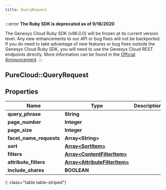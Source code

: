 ```yaml
---
title: QueryRequest
---
```


:::error
**The Ruby SDK is deprecated as of 9/16/2020**

The Genesys Cloud Ruby SDK (v96.0.0) will be frozen at its current version level. Any new enhancements to our API or bug fixes will not be backported. If you do need to take advantage of new features or bug fixes outside the Genesys Cloud Ruby SDK, you will need to use the Genesys Cloud REST endpoints directly. More information can be found in the [Official Announcement](https://developer.mypurecloud.com/forum/t/announcement-genesys-cloud-ruby-sdk-end-of-life/8850).
:::


## PureCloud::QueryRequest

## Properties

|Name | Type | Description | Notes|
|------------ | ------------- | ------------- | -------------|
| **query_phrase** | **String** |  | [optional] |
| **page_number** | **Integer** |  | [optional] |
| **page_size** | **Integer** |  | [optional] |
| **facet_name_requests** | **Array&lt;String&gt;** |  | [optional] |
| **sort** | [**Array&lt;SortItem&gt;**](SortItem.html) |  | [optional] |
| **filters** | [**Array&lt;ContentFilterItem&gt;**](ContentFilterItem.html) |  | [optional] |
| **attribute_filters** | [**Array&lt;AttributeFilterItem&gt;**](AttributeFilterItem.html) |  | [optional] |
| **include_shares** | **BOOLEAN** |  | [optional] |
{: class="table table-striped"}


